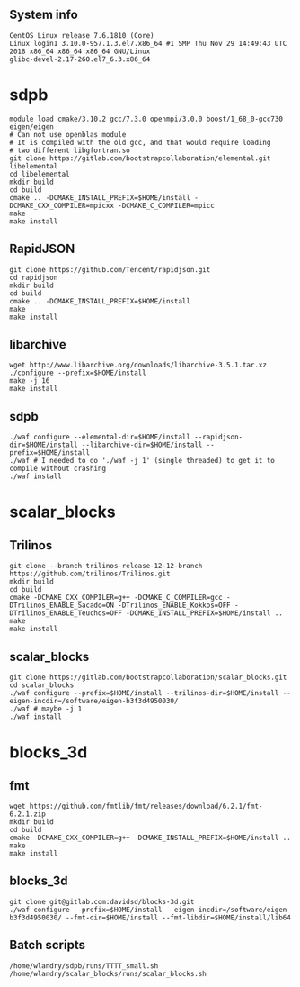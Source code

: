 System info
-----------
    CentOS Linux release 7.6.1810 (Core) 
    Linux login1 3.10.0-957.1.3.el7.x86_64 #1 SMP Thu Nov 29 14:49:43 UTC 2018 x86_64 x86_64 x86_64 GNU/Linux
    glibc-devel-2.17-260.el7_6.3.x86_64

sdpb
====
    module load cmake/3.10.2 gcc/7.3.0 openmpi/3.0.0 boost/1_68_0-gcc730 eigen/eigen
    # Can not use openblas module
    # It is compiled with the old gcc, and that would require loading
    # two different libgfortran.so
    git clone https://gitlab.com/bootstrapcollaboration/elemental.git libelemental
    cd libelemental
    mkdir build
    cd build
    cmake .. -DCMAKE_INSTALL_PREFIX=$HOME/install -DCMAKE_CXX_COMPILER=mpicxx -DCMAKE_C_COMPILER=mpicc
    make
    make install

RapidJSON
---------
    git clone https://github.com/Tencent/rapidjson.git
    cd rapidjson
    mkdir build
    cd build
    cmake .. -DCMAKE_INSTALL_PREFIX=$HOME/install
    make
    make install

libarchive
----------
    wget http://www.libarchive.org/downloads/libarchive-3.5.1.tar.xz
    ./configure --prefix=$HOME/install
    make -j 16
    make install

sdpb
----
    ./waf configure --elemental-dir=$HOME/install --rapidjson-dir=$HOME/install --libarchive-dir=$HOME/install --prefix=$HOME/install
    ./waf # I needed to do './waf -j 1' (single threaded) to get it to compile without crashing
    ./waf install

scalar_blocks
=============

Trilinos
--------
    git clone --branch trilinos-release-12-12-branch https://github.com/trilinos/Trilinos.git
    mkdir build
    cd build
    cmake -DCMAKE_CXX_COMPILER=g++ -DCMAKE_C_COMPILER=gcc -DTrilinos_ENABLE_Sacado=ON -DTrilinos_ENABLE_Kokkos=OFF -DTrilinos_ENABLE_Teuchos=OFF -DCMAKE_INSTALL_PREFIX=$HOME/install ..
    make
    make install

scalar_blocks
-------------
    git clone https://gitlab.com/bootstrapcollaboration/scalar_blocks.git
    cd scalar_blocks
    ./waf configure --prefix=$HOME/install --trilinos-dir=$HOME/install --eigen-incdir=/software/eigen-b3f3d4950030/
    ./waf # maybe -j 1
    ./waf install

blocks_3d
=========

fmt
---
    wget https://github.com/fmtlib/fmt/releases/download/6.2.1/fmt-6.2.1.zip
    mkdir build
    cd build
    cmake -DCMAKE_CXX_COMPILER=g++ -DCMAKE_INSTALL_PREFIX=$HOME/install ..
    make
    make install
  
blocks_3d
---------
    git clone git@gitlab.com:davidsd/blocks-3d.git
    ./waf configure --prefix=$HOME/install --eigen-incdir=/software/eigen-b3f3d4950030/ --fmt-dir=$HOME/install --fmt-libdir=$HOME/install/lib64

Batch scripts
-------------
    /home/wlandry/sdpb/runs/TTTT_small.sh
    /home/wlandry/scalar_blocks/runs/scalar_blocks.sh
